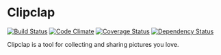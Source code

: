 Clipclap
========

[![Build Status](https://secure.travis-ci.org/hyoshida/clipclap.png)](http://travis-ci.org/hyoshida/clipclap)
[![Code Climate](https://codeclimate.com/github/hyoshida/clipclap.png)](https://codeclimate.com/github/hyoshida/clipclap)
[![Coverage Status](https://coveralls.io/repos/hyoshida/clipclap/badge.png)](https://coveralls.io/r/hyoshida/clipclap)
[![Dependency Status](https://www.versioneye.com/user/projects/527279fe632bac02d400004b/badge.png)](https://www.versioneye.com/user/projects/527279fe632bac02d400004b)

Clipclap is a tool for collecting and sharing pictures you love.
